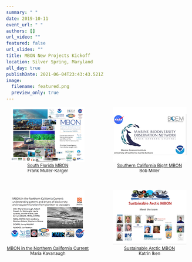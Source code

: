 ```yaml
---
summary: " "
date: 2019-10-11
event_url: " "
authors: []
url_video: ""
featured: false
url_slides: ""
title: MBON New Projects Kickoff
location: Silver Spring, Maryland
all_day: true
publishDate: 2021-06-04T23:43:43.521Z
image:
  filename: featured.png
  preview_only: true
---
```

<div style="width:45%; float:left; text-align:center; font-size: smaller;">
<a href="https://usf.box.com/s/1lgwavlh1yq1gx19r1188l0v9fun317h" target="_blank"><img src="mbon_fmk_20191011.png"><br>
South Florida MBON</a><br>
Frank Muller-Karger

</div>

<div style="width:45%; float:right; text-align:center; font-size: smaller;">
<a href="MBON_kickoff_SCB.pdf" target="_blank"><img src="mbon_bm_20191011-2.png"><br>
Southern California Bight MBON</a><br>
Bob Miller

</div>

<div style="clear: both;"></div>

<p>&nbsp;</p>

<div style="width:45%; float:left; text-align:center; font-size: smaller;">
<a href="MBON_NCC_SHARE.pdf" target="_blank"><img src="mbon_ncc.png"><br>
MBON in the Northern California Current</a><br>
Maria Kavanaugh
</div>

<div style="width:45%; float:right; text-align:center; font-size: smaller;">
<a href="AMBON2lightningtalk.pdf" target="_blank"><img src="sustainableambon.png"><br>
Sustainable Arctic MBON</a><br>
Katrin Iken

</div>

<div style="clear: both;"></div>



